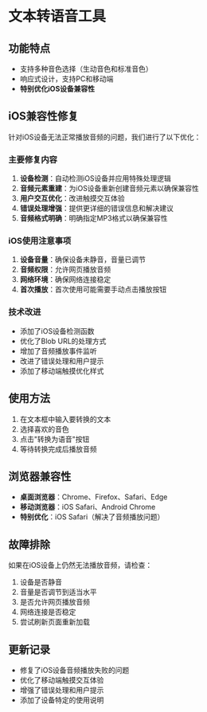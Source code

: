 # 文本转语音工具

## 功能特点

- 支持多种音色选择（生动音色和标准音色）
- 响应式设计，支持PC和移动端
- **特别优化iOS设备兼容性**

## iOS兼容性修复

针对iOS设备无法正常播放音频的问题，我们进行了以下优化：

### 主要修复内容

1. **设备检测**：自动检测iOS设备并应用特殊处理逻辑
2. **音频元素重建**：为iOS设备重新创建音频元素以确保兼容性
3. **用户交互优化**：改进触摸交互体验
4. **错误处理增强**：提供更详细的错误信息和解决建议
5. **音频格式明确**：明确指定MP3格式以确保兼容性

### iOS使用注意事项

1. **设备音量**：确保设备未静音，音量已调节
2. **音频权限**：允许网页播放音频
3. **网络环境**：确保网络连接稳定
4. **首次播放**：首次使用可能需要手动点击播放按钮

### 技术改进

- 添加了iOS设备检测函数
- 优化了Blob URL的处理方式
- 增加了音频播放事件监听
- 改进了错误处理和用户提示
- 添加了移动端触摸优化样式

## 使用方法

1. 在文本框中输入要转换的文本
2. 选择喜欢的音色
3. 点击"转换为语音"按钮
4. 等待转换完成后播放音频

## 浏览器兼容性

- **桌面浏览器**：Chrome、Firefox、Safari、Edge
- **移动浏览器**：iOS Safari、Android Chrome
- **特别优化**：iOS Safari（解决了音频播放问题）

## 故障排除

如果在iOS设备上仍然无法播放音频，请检查：

1. 设备是否静音
2. 音量是否调节到适当水平
3. 是否允许网页播放音频
4. 网络连接是否稳定
5. 尝试刷新页面重新加载

## 更新记录

- 修复了iOS设备音频播放失败的问题
- 优化了移动端触摸交互体验
- 增强了错误处理和用户提示
- 添加了设备特定的使用说明 
